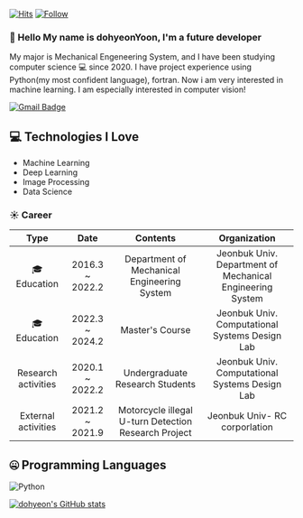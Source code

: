 
[![Hits](https://hits.seeyoufarm.com/api/count/incr/badge.svg?url=https%3A%2F%2Fgithub.com%2Fyoondohyeon&count_bg=%2379C83D&title_bg=%23555555&icon=googlekeep.svg&icon_color=%23E7E7E7&title=hits&edge_flat=false)](https://hits.seeyoufarm.com)
[![Follow](https://follow.seeyoufarm.com/api/count/incr/badge.svg?url=https%3A%2F%2Fgithub.com%2FdohyeonYoon&count_bg=%233D76C8&title_bg=%23555555&icon=&icon_color=%23E7E7E7&title=follow&edge_flat=false)](https://hits.seeyoufarm.com)

### 👋 Hello My name is dohyeonYoon, I'm a future developer

My major is Mechanical Engeneering System, and I have been studying computer science :computer: since 2020.
I have project experience using Python(my most confident language), fortran. Now i am very interested in machine learning.
I am especially interested in computer vision!

[![Gmail Badge](https://img.shields.io/badge/-dlsrks2383@gmail.com-c14438?style=flat-square&logo=Gmail&logoColor=white&link=mailto:dlsrks2383@gmail.com)](mailto:dlsrks2383@gmail.com)


## 💻 Technologies I Love

- Machine Learning
- Deep Learning
- Image Processing
- Data Science


 ### :sunny: Career
|           Type           |       Date      |                        Contents                       |                   Organization                  |
|:------------------------:|:---------------:|:-----------------------------------------------------:|:-----------------------------------------------:|
| :mortar_board: Education | 2016.3 ~ 2022.2 |      Department of Mechanical  Engineering System     | Jeonbuk Univ. Department of Mechanical  Engineering System |
| :mortar_board: Education | 2022.3 ~ 2024.2 |                    Master's Course                    | Jeonbuk Univ. Computational Systems Design Lab  |
|    Research activities   | 2020.1 ~ 2022.2 |            Undergraduate Research Students            | Jeonbuk Univ. Computational Systems Design Lab  |
| External activities      | 2021.2 ~ 2021.9 | Motorcycle illegal U-turn  Detection Research Project | Jeonbuk Univ- RC corporlation                   |


## 🤐 Programming Languages

<img alt="Python" src="https://img.shields.io/badge/python%20-%2314354C.svg?&style=for-the-badge&logo=python&logoColor=white"/> 


[![dohyeon's GitHub stats](https://github-readme-stats.vercel.app/api?username=dohyeonYoon&theme=react&show_icons=true&hide=contribs,prs&cache_seconds=1800)](https://github.com/dohyeonYoon)


